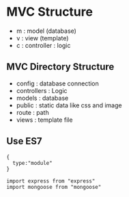 # MVC Structure

- m : model (database)
- v : view (template)
- c : controller : logic

## MVC Directory Structure

- config : database connection
- controllers : Logic 
- models : database
- public : static data like css and image
- route : path
- views : template file

## Use ES7

```
{
  type:"module"
}

import express from "express"
import mongoose from "mongoose"



```


